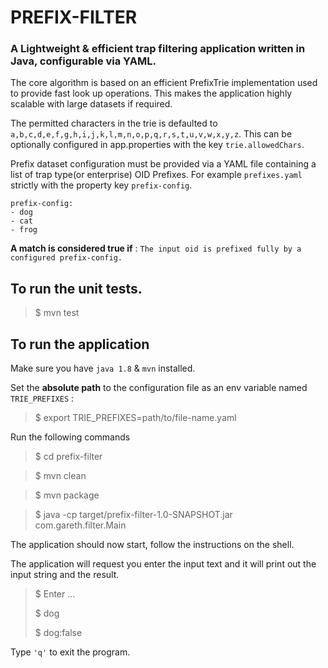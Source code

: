# PREFIX-FILTER

### A Lightweight & efficient trap filtering application written in Java, configurable via YAML.

The core algorithm is based on an efficient PrefixTrie implementation used to provide fast look up operations.
This makes the application highly scalable with large datasets if required.

The permitted characters in the trie is defaulted to `a,b,c,d,e,f,g,h,i,j,k,l,m,n,o,p,q,r,s,t,u,v,w,x,y,z`. This can be optionally configured in app.properties with the key `trie.allowedChars`.

Prefix dataset configuration must be provided via a YAML file containing a list of trap type(or enterprise) OID Prefixes. 
For example `prefixes.yaml` strictly with the property key `prefix-config`.

```
prefix-config:
- dog
- cat
- frog
```

**A match is considered true if** :
`The input oid is prefixed fully by a configured prefix-config.`


## To run the unit tests.
>$ mvn test

## To run the application
Make sure you have `java 1.8` & `mvn` installed.

Set the **absolute path** to the configuration file as an env variable named `TRIE_PREFIXES` :
 
>$ export TRIE_PREFIXES=path/to/file-name.yaml

Run the following commands
>$ cd prefix-filter

>$ mvn clean
 
>$ mvn package

>$ java -cp target/prefix-filter-1.0-SNAPSHOT.jar com.gareth.filter.Main


The application should now start, follow the instructions on the shell.

The application will request you enter the input text and it will print out the input string and the result.
>$ Enter ...
>
>$ dog
>
>$ dog:false
> 

Type `'q'` to exit the program.

